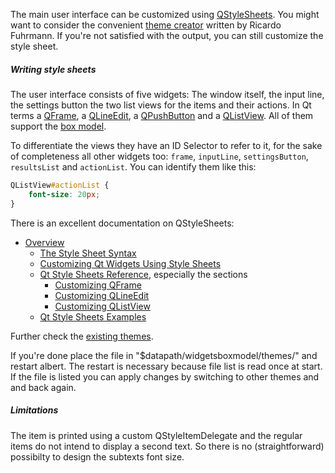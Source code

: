 The main user interface can be customized using [QStyleSheets](http://doc.qt.io/qt-5/stylesheet.html).
You might want to consider the convenient [theme creator](https://albertlauncher.github.io/themecreator/) written by Ricardo Fuhrmann. 
If you're not satisfied with the output, you can still customize the style sheet.

##### Writing style sheets

The user interface consists of five widgets: The window itself, the input line, the settings button the two list views for the items and their actions.
In Qt terms a [QFrame](http://doc.qt.io/qt-6/qframe.html), a [QLineEdit](http://doc.qt.io/qt-6/qlineedit.html), a [QPushButton](http://doc.qt.io/qt-6/qpushbutton.html) and a [QListView](http://doc.qt.io/qt-6/qlistview.html). 
All of them support the [box model](http://doc.qt.io/qt-6/stylesheet-customizing.html).

To differentiate the views they have an ID Selector to refer to it, for the sake of completeness all other widgets too: `frame`, `inputLine`, `settingsButton`, `resultsList` and `actionList`. You can identify them like this:

```css
QListView#actionList {
	font-size: 20px;
}
```

There is an excellent documentation on QStyleSheets:

- [Overview](http://doc.qt.io/qt-6/stylesheet.html)
  - [The Style Sheet Syntax](http://doc.qt.io/qt-6/stylesheet-syntax.html)
  - [Customizing Qt Widgets Using Style Sheets](http://doc.qt.io/qt-6/stylesheet-customizing.html)
  - [Qt Style Sheets Reference](http://doc.qt.io/qt-6/stylesheet-reference.html ), especially the sections
    - [Customizing QFrame](http://doc.qt.io/qt-6/stylesheet-examples.html#customizing-qframe)
    - [Customizing QLineEdit](http://doc.qt.io/qt-6/stylesheet-examples.html#customizing-qlineedit)
    - [Customizing QListView](http://doc.qt.io/qt-6/stylesheet-examples.html#customizing-qlistview)
  - [Qt Style Sheets Examples](http://doc.qt.io/qt-6/stylesheet-examples.html)

Further check the [existing themes](https://github.com/albertlauncher/plugins/tree/master/widgetboxmodel/themes).

If you're done place the file in "$datapath/widgetsboxmodel/themes/" and restart albert.
The restart is necessary because file list is read once at start.
If the file is listed you can apply changes by switching to other themes and and back again.

##### Limitations

The item is printed using a custom QStyleItemDelegate and the regular items do not intend to display a second text.
So there is no (straightforward) possibilty to design the subtexts font size.
